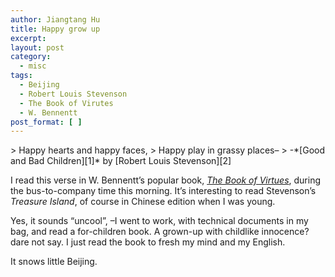 ```yaml
---
author: Jiangtang Hu
title: Happy grow up
excerpt:
layout: post
category:
  - misc
tags:
  - Beijing
  - Robert Louis Stevenson
  - The Book of Virutes
  - W. Bennentt
post_format: [ ]
---
```

 

</p> 
> Happy hearts and happy faces,  
> Happy play in grassy places–  
> -*[Good and Bad Children][1]* by [Robert Louis Stevenson][2]

I read this verse in W. Bennentt’s popular book, *[The Book of Virtues][3]*, during the bus-to-company time this morning. It’s interesting to read Stevenson’s *Treasure Island*, of course in Chinese edition when I was young.

</span></div>  

Yes, it sounds “uncool”, –I went to work, with technical documents in my bag, and read a for-children book. A grown-up with childlike innocence? dare not say. I just read the book to fresh my mind and my English.</p> 
</span></div> 

It snows little Beijing.

 [1]: http://www.bartleby.com/188/128.html
 [2]: http://en.wikipedia.org/wiki/Robert_Louis_Stevenson
 [3]: http://www.amazon.com/Book-Virtues-Treasury-Great-Stories/dp/0671683063